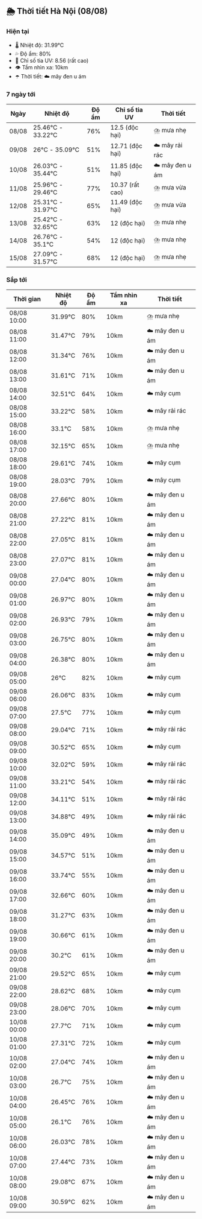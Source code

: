 ## 🌦️ Thời tiết Hà Nội (08/08)

### Hiện tại

- 🌡️ Nhiệt độ: 31.99℃
- 💦 Độ ẩm: 80%
- 🌟 Chỉ số tia UV: 8.56 (rất cao)
- 👁️ Tầm nhìn xa: 10km
- ☂️ Thời tiết: ☁️ mây đen u ám

### 7 ngày tới

| Ngày | Nhiệt độ | Độ ẩm | Chỉ số tia UV | Thời tiết |
| --- | --- | --- | --- | --- |
| 08/08 | 25.46℃ - 33.22℃ | 76% | 12.5 (độc hại) | ⛈️ mưa nhẹ |
| 09/08 | 26℃ - 35.09℃ | 51% | 12.71 (độc hại) | ☁️ mây rải rác |
| 10/08 | 26.03℃ - 35.44℃ | 51% | 11.85 (độc hại) | ☁️ mây đen u ám |
| 11/08 | 25.96℃ - 29.46℃ | 77% | 10.37 (rất cao) | ⛈️ mưa vừa |
| 12/08 | 25.31℃ - 31.97℃ | 65% | 11.49 (độc hại) | ⛈️ mưa vừa |
| 13/08 | 25.42℃ - 32.65℃ | 63% | 12 (độc hại) | ⛈️ mưa nhẹ |
| 14/08 | 26.76℃ - 35.1℃ | 54% | 12 (độc hại) | ⛈️ mưa nhẹ |
| 15/08 | 27.09℃ - 31.57℃ | 68% | 12 (độc hại) | ⛈️ mưa nhẹ |

### Sắp tới

| Thời gian | Nhiệt độ | Độ ẩm | Tầm nhìn xa | Thời tiết |
| --- | --- | --- | --- | --- |
| 08/08 10:00 | 31.99℃ | 80% | 10km | ⛈️ mưa nhẹ |
| 08/08 11:00 | 31.47℃ | 79% | 10km | ☁️ mây đen u ám |
| 08/08 12:00 | 31.34℃ | 76% | 10km | ☁️ mây đen u ám |
| 08/08 13:00 | 31.61℃ | 71% | 10km | ☁️ mây đen u ám |
| 08/08 14:00 | 32.51℃ | 64% | 10km | ☁️ mây cụm |
| 08/08 15:00 | 33.22℃ | 58% | 10km | ☁️ mây rải rác |
| 08/08 16:00 | 33.1℃ | 58% | 10km | ⛈️ mưa nhẹ |
| 08/08 17:00 | 32.15℃ | 65% | 10km | ⛈️ mưa nhẹ |
| 08/08 18:00 | 29.61℃ | 74% | 10km | ☁️ mây cụm |
| 08/08 19:00 | 28.03℃ | 79% | 10km | ☁️ mây cụm |
| 08/08 20:00 | 27.66℃ | 80% | 10km | ☁️ mây đen u ám |
| 08/08 21:00 | 27.22℃ | 81% | 10km | ☁️ mây đen u ám |
| 08/08 22:00 | 27.05℃ | 81% | 10km | ☁️ mây đen u ám |
| 08/08 23:00 | 27.07℃ | 81% | 10km | ☁️ mây đen u ám |
| 09/08 00:00 | 27.04℃ | 80% | 10km | ☁️ mây đen u ám |
| 09/08 01:00 | 26.97℃ | 80% | 10km | ☁️ mây đen u ám |
| 09/08 02:00 | 26.93℃ | 79% | 10km | ☁️ mây đen u ám |
| 09/08 03:00 | 26.75℃ | 80% | 10km | ☁️ mây đen u ám |
| 09/08 04:00 | 26.38℃ | 80% | 10km | ☁️ mây đen u ám |
| 09/08 05:00 | 26℃ | 82% | 10km | ☁️ mây cụm |
| 09/08 06:00 | 26.06℃ | 83% | 10km | ☁️ mây cụm |
| 09/08 07:00 | 27.5℃ | 77% | 10km | ☁️ mây cụm |
| 09/08 08:00 | 29.04℃ | 71% | 10km | ☁️ mây rải rác |
| 09/08 09:00 | 30.52℃ | 65% | 10km | ☁️ mây cụm |
| 09/08 10:00 | 32.02℃ | 59% | 10km | ☁️ mây rải rác |
| 09/08 11:00 | 33.21℃ | 54% | 10km | ☁️ mây rải rác |
| 09/08 12:00 | 34.11℃ | 51% | 10km | ☁️ mây rải rác |
| 09/08 13:00 | 34.88℃ | 49% | 10km | ☁️ mây rải rác |
| 09/08 14:00 | 35.09℃ | 49% | 10km | ☁️ mây đen u ám |
| 09/08 15:00 | 34.57℃ | 51% | 10km | ☁️ mây đen u ám |
| 09/08 16:00 | 33.74℃ | 55% | 10km | ☁️ mây đen u ám |
| 09/08 17:00 | 32.66℃ | 60% | 10km | ☁️ mây đen u ám |
| 09/08 18:00 | 31.27℃ | 63% | 10km | ☁️ mây đen u ám |
| 09/08 19:00 | 30.66℃ | 61% | 10km | ☁️ mây đen u ám |
| 09/08 20:00 | 30.2℃ | 61% | 10km | ☁️ mây đen u ám |
| 09/08 21:00 | 29.52℃ | 65% | 10km | ☁️ mây cụm |
| 09/08 22:00 | 28.62℃ | 68% | 10km | ☁️ mây cụm |
| 09/08 23:00 | 28.06℃ | 70% | 10km | ☁️ mây cụm |
| 10/08 00:00 | 27.7℃ | 71% | 10km | ☁️ mây cụm |
| 10/08 01:00 | 27.31℃ | 72% | 10km | ☁️ mây cụm |
| 10/08 02:00 | 27.04℃ | 74% | 10km | ☁️ mây đen u ám |
| 10/08 03:00 | 26.7℃ | 75% | 10km | ☁️ mây đen u ám |
| 10/08 04:00 | 26.45℃ | 76% | 10km | ☁️ mây đen u ám |
| 10/08 05:00 | 26.1℃ | 76% | 10km | ☁️ mây đen u ám |
| 10/08 06:00 | 26.03℃ | 78% | 10km | ☁️ mây đen u ám |
| 10/08 07:00 | 27.44℃ | 73% | 10km | ☁️ mây đen u ám |
| 10/08 08:00 | 29.08℃ | 67% | 10km | ☁️ mây đen u ám |
| 10/08 09:00 | 30.59℃ | 62% | 10km | ☁️ mây đen u ám |
